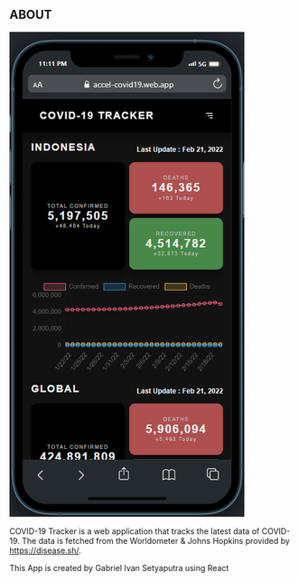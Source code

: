 ## ABOUT

![Alt text](/covidtracker.png?raw=true "Optional Title")

COVID-19 Tracker is a web application that tracks the latest data of COVID-19. The data is fetched from the Worldometer & Johns Hopkins provided by https://disease.sh/.

This App is created by Gabriel Ivan Setyaputra using React
